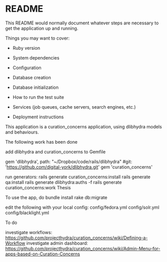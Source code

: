 # README

This README would normally document whatever steps are necessary to get the
application up and running.

Things you may want to cover:

* Ruby version

* System dependencies

* Configuration

* Database creation

* Database initialization

* How to run the test suite

* Services (job queues, cache servers, search engines, etc.)

* Deployment instructions

This application is a curation_concerns application, using dlibhydra models and behaviours.

The following work has been done


add dlibhydra and curation_concerns to Gemfile

gem 'dlibhydra', path: "~/Dropbox/code/rails/dlibhydra" #git: 'https://github.com/digital-york/dlibhydra.git'
gem 'curation_concerns'

run generators:
rails generate curation_concerns:install
rails generate qa:install
rails generate dlibhydra:auths -f
rails generate curation_concerns:work Thesis

To use the app, do
bundle install
rake db:migrate

edit the following with your local config:
config/fedora.yml
config/solr.yml
config/blacklight.yml

To do

investigate workflows:
https://github.com/projecthydra/curation_concerns/wiki/Defining-a-Workflow
investigate admin dashboard: 
https://github.com/projecthydra/curation_concerns/wiki/Admin-Menu-for-apps-based-on-Curation-Concerns


